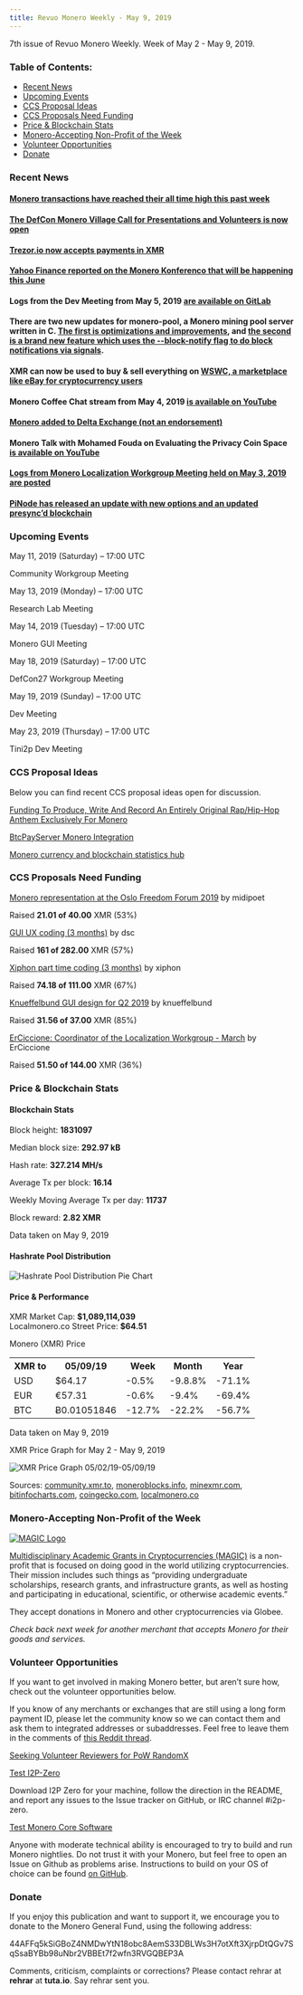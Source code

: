 ```yaml
---
title: Revuo Monero Weekly - May 9, 2019
---
```

7th issue of Revuo Monero Weekly. Week of May 2 - May 9, 2019.
<!--more-->

<h3>Table of Contents:</h3>
<ul class="contents">
    <li><a href="#news">Recent News</a></li>
    <li><a href="#events">Upcoming Events</a></li>
    <li><a href="#ideas">CCS Proposal Ideas</a></li>
    <li><a href="#proposals">CCS Proposals Need Funding</a></li>
    <li><a href="#stats">Price & Blockchain Stats</a></li>
    <li><a href="#merchant">Monero-Accepting Non-Profit of the Week</a></li>
    <li><a href="#volunteer">Volunteer Opportunities</a></li>
    <li><a href="#donate">Donate</a></li>
</ul>

<h3 id="news">Recent News</h3>

<div class="newsbyte">
    <h4><a href="https://bitinfocharts.com/comparison/monero-transactions.html" target="_blank">Monero transactions have reached their all time high this past week</a>
    </h4>
</div>

<div class="newsbyte">
    <h4><a href="https://www.reddit.com/r/Monero/comments/bl1uai/the_defcon_monero_village_call_for_presentations/" target="_blank">The DefCon Monero Village Call for Presentations and Volunteers is now open</a>
    </h4>
</div>

<div class="newsbyte">
    <h4><a href="https://twitter.com/Trezor/status/1125429283697172482" target="_blank">Trezor.io now accepts payments in XMR</a>
    </h4>
</div>

<div class="newsbyte">
    <h4><a href="https://finance.yahoo.com/news/key-conference-private-cryptocurrency-held-135100005.html" target="_blank">Yahoo Finance reported on the Monero Konferenco that will be happening this June</a>
    </h4>
</div>

<div class="newsbyte">
    <h4>Logs from the Dev Meeting from May 5, 2019 <a href="https://repo.getmonero.org/monero-project/monero-site/blob/31ee489b3a57d930b91be50c4934e6b1612756d9/_posts/2019-05-05-logs-for-the-dev-meeting-held-on-2019-05-05.md" target="_blank">are available on GitLab</a>
    </h4>
</div>

<div class="newsbyte">
    <h4>There are two new updates for monero-pool, a Monero mining pool server written in C. <a href="https://www.reddit.com/r/Monero/comments/bkokrk/update_announcement_a_monero_mining_pool_server/" target="_blank">The first is optimizations and improvements</a>, and <a href="https://www.reddit.com/r/Monero/comments/bmcmqi/announcement_moneropool_a_special_new_update/" target="_blank">the second is a brand new feature which uses the --block-notify flag to do block notifications via signals</a>.
    </h4>
</div>

<div class="newsbyte">
    <h4>XMR can now be used to buy & sell everything on <a href="https://weshopwithcrypto.com/supported-coins/" target="_blank">WSWC, a marketplace like eBay for cryptocurrency users</a>
    </h4>
</div>

<div class="newsbyte">
    <h4>Monero Coffee Chat stream from May 4, 2019 <a href="https://www.youtube.com/watch?v=jlGd_9QMwTA" target="_blank">is available on YouTube</a>
    </h4>
</div>

<div class="newsbyte">
    <h4><a href="https://www.reddit.com/r/Monero/comments/bkj6ag/monero_added_to_delta_exchange_derivative/" target="_blank">Monero added to Delta Exchange (not an endorsement)</a>
    </h4>
</div>

<div class="newsbyte">
    <h4>Monero Talk with Mohamed Fouda on Evaluating the Privacy Coin Space <a href="https://www.youtube.com/watch?v=shEygxdSqeo" target="_blank">is available on YouTube</a>
    </h4>
</div>

<div class="newsbyte">
    <h4><a href="https://www.reddit.com/r/Monero/comments/bko08i/logs_from_yesterdays_meeting_of_the_monero/" target="_blank">Logs from Monero Localization Workgroup Meeting held on May 3, 2019 are posted</a>
    </h4>
</div>

<div class="newsbyte">
    <h4><a href="https://www.pinode.co.uk/monero-plug-and-play.html" target="_blank">PiNode has released an update with new options and an updated presync’d blockchain</a>
    </h4>
</div>

<h3 id="events">Upcoming Events</h3>

<div class="event">
    <p class="date" markdown="1">May 11, 2019 (Saturday) – 17:00 UTC</p>
    <p markdown="1">Community Workgroup Meeting</p>
</div>

<div class="event">
    <p class="date" markdown="1">May 13, 2019 (Monday) – 17:00 UTC</p>
    <p markdown="1">Research Lab Meeting</p>
</div>

<div class="event">
    <p class="date" markdown="1">May 14, 2019 (Tuesday) – 17:00 UTC</p>
    <p markdown="1">Monero GUI Meeting</p>
</div>

<div class="event">
    <p class="date">May 18, 2019 (Saturday) – 17:00 UTC</p>
    <p>DefCon27 Workgroup Meeting</p>
</div>

<div class="event">
    <p class="date" markdown="1">May 19, 2019 (Sunday) – 17:00 UTC</p>
    <p markdown="1">Dev Meeting</p>
</div>

<div class="event">
    <p class="date" markdown="1">May 23, 2019 (Thursday) – 17:00 UTC</p>
    <p markdown="1">Tini2p Dev Meeting</p>
</div>

<h3 id="ideas">CCS Proposal Ideas</h3>

<p>Below you can find recent CCS proposal ideas open for discussion.</p>

<div class="proposal">
<p><a href="https://repo.getmonero.org/monero-project/ccs-proposals/merge_requests/65" target="_blank">Funding To Produce, Write And Record An Entirely Original Rap/Hip-Hop Anthem Exclusively For Monero</a></p>
</div>

<div class="proposal">
<p><a href="https://repo.getmonero.org/monero-project/ccs-proposals/merge_requests/63" target="_blank">BtcPayServer Monero Integration</a></p>
</div>

<div class="proposal">
<p><a href="https://repo.getmonero.org/monero-project/ccs-proposals/merge_requests/58" target="_blank">Monero currency and blockchain statistics hub</a></p>
</div>

<h3 id="proposals">CCS Proposals Need Funding</h3>

<div class="proposal">
    <p><a href="https://ccs.getmonero.org/proposals/midipoet-represent_Monero_at_the_Oslo_Freedom_Forum_2019.html" target="_blank">Monero representation at the Oslo Freedom Forum 2019</a>  by midipoet</p>
    <p>Raised <b>21.01 of 40.00</b> XMR (53%)</p>
</div>

<div class="proposal">
    <p><a href="https://ccs.getmonero.org/proposals/dsc-2019-q2.html" target="_blank">GUI UX coding (3 months)</a> by dsc</p>
    <p>Raised <b>161 of 282.00</b> XMR (57%)</p>
</div>

<div class="proposal">
    <p><a href="https://ccs.getmonero.org/proposals/xiphon-part-time.html" target="_blank">Xiphon part time coding (3 months)</a> by xiphon</p>
    <p>Raised <b>74.18 of 111.00</b> XMR (67%)</p>
</div>

<div class="proposal">
    <p><a href="https://ccs.getmonero.org/proposals/knueffelbund-gui-design-for-q2-2019.html" target="_blank">Knueffelbund GUI design for Q2 2019</a> by knueffelbund</p>
    <p>Raised <b>31.56 of 37.00</b> XMR (85%)</p>
</div>

<div class="proposal">
    <p><a href="https://ccs.getmonero.org/proposals/ErCiccione-localizations.html" target="_blank">ErCiccione: Coordinator of the Localization Workgroup - March</a> by ErCiccione</p>
    <p>Raised <b>51.50 of 144.00</b> XMR (36%)</p>
</div>

<h3 id="stats">Price & Blockchain Stats</h3>

<h4 class="stat">Blockchain Stats</h4>

<div class="bcstats">
    <p>Block height: <b>1831097</b></p>
    <p>Median block size: <b>292.97 kB</b></p>
    <p>Hash rate: <b>327.214 MH/s</b></p>
    <p>Average Tx per block: <b>16.14</b></p>
    <p>Weekly Moving Average Tx per day: <b>11737</b></p>
    <p>Block reward: <b>2.82 XMR</b></p>
</div>
<p class="note">Data taken on May 9, 2019</p>

<h4 class="stat">Hashrate Pool Distribution</h4>
<p><img src="/img/hashrate-pool-distribution-0509.png" alt="Hashrate Pool Distribution Pie Chart"/></p>

<h4 class="stat">Price & Performance</h4>

<div class="price-intro">XMR Market Cap:  <b>$1,089,114,039</b><br>Localmonero.co Street Price: <b>$64.51</b></div>

<p class="table-title">Monero (XMR) Price</p>
<table class="price-table">
  <tr class="row1">
    <th>XMR to</th>
    <th>05/09/19</th>
    <th>Week</th>
    <th>Month</th>
    <th>Year</th>
  </tr>
  <tr>
    <td data-th="XMR to">USD</td>
    <td data-th="05/09/19">$64.17</td>
    <td data-th="Week" class="red">-0.5%</td>
    <td data-th="Month" class="red">-9.8.8%</td>
    <td data-th="Year" class="red">-71.1%</td>
  </tr>
  <tr class="row3">
    <td data-th="XMR to">EUR</td>
    <td data-th="05/09/19">€57.31</td>
    <td data-th="Week" class="red">-0.6%</td>
    <td data-th="Month" class="red">-9.4%</td>
    <td data-th="Year" class="red">-69.4%</td>
  </tr>
  <tr>
    <td data-th="XMR to">BTC</td>
    <td data-th="05/09/19">Ƀ0.01051846</td>
    <td data-th="Week" class="red">-12.7%</td>
    <td data-th="Month" class="red">-22.2%</td>
    <td data-th="Year" class="red">-56.7%</td>
  </tr>
</table>
<p class="note">Data taken on May 9, 2019</p>

<p class="table-title">XMR Price Graph for May 2 - May 9, 2019</p>

![XMR Price Graph 05/02/19-05/09/19](/img/weekly-chart-0509.png "XMR Price Graph 05/02/19-05/09/19") 

Sources: <a href="https://community.xmr.to/explorer/mainnet/" target="_blank">community.xmr.to</a>, <a href="https://moneroblocks.info/stats/transaction-stats" target="_blank">moneroblocks.info</a>, <a href="https://minexmr.com/pools.html" target="_blank">minexmr.com</a>, <a href="https://bitinfocharts.com/monero/" target="_blank">bitinfocharts.com</a>, <a href="https://www.coingecko.com/" target="_blank">coingecko.com</a>, <a href="https://localmonero.co/" target="_blank">localmonero.co</a>

<h3 id="merchant">Monero-Accepting Non-Profit of the Week</h3>

<a href="https://magicgrants.org" target="_blank"><img src="/img/magic-logo.png" alt="MAGIC Logo" class="merchant-img" id="magic"></a>

<a href="https://magicgrants.org" target="_blank">Multidisciplinary Academic Grants in Cryptocurrencies (MAGIC)</a> is a non-profit that is focused on doing good in the world utilizing cryptocurrencies. Their mission includes such things as “providing undergraduate scholarships, research grants, and infrastructure grants, as well as hosting and participating in educational, scientific, or otherwise academic events.”

They accept donations in Monero and other cryptocurrencies via Globee.

<i>Check back next week for another merchant that accepts Monero for their goods and services.</i>

<h3 id="volunteer">Volunteer Opportunities</h3>

<p>If you want to get involved in making Monero better, but aren’t sure how, check out the volunteer opportunities below.</p>

<div class="newsbyte">
    <p>If you know of any merchants or exchanges that are still using a long form payment ID, please let the community know so we can contact them and ask them to integrated addresses or subaddresses. Feel free to leave them in the comments of <a href="https://reddit.com/r/Monero/comments/bib6zq/list_of_services_using_long_payment_ids_a_call/" target="_blank">this Reddit thread</a>.</p>
</div>

<div class="newsbyte">
    <p><a href="https://www.reddit.com/r/Monero/comments/b5fe5j/psa_seeking_volunteer_reviewers_for_pow_randomx/" target="_blank">Seeking Volunteer Reviewers for PoW RandomX</a></p>
</div>

<div class="newsbyte">
    <p class="date"><a href="https://github.com/i2p-zero/i2p-zero/releases" target="_blank">Test I2P-Zero</a></p>
    <p>Download I2P Zero for your machine, follow the direction in the README, and report any issues to the Issue tracker on GitHub, or IRC channel #i2p-zero.</p>
</div>

<div class="newsbyte">
    <p class="date"><a href="https://github.com/monero-project/monero" target="_blank">Test Monero Core Software</a></p>
    <p>Anyone with moderate technical ability is encouraged to try to build and run Monero nightlies. Do not trust it with your Monero, but feel free to open an Issue on Github as problems arise. Instructions to build on your OS of choice can be found <a href="https://github.com/monero-project/monero#compiling-monero-from-source" target="_blank">on GitHub</a>. </p>
</div>

<h3 id="donate">Donate</h3>

<p markdown="1">If you enjoy this publication and want to support it, we encourage you to donate to the Monero General Fund, using the following address:</p>

<p class="address" markdown="1">44AFFq5kSiGBoZ4NMDwYtN18obc8AemS33DBLWs3H7otXft3XjrpDtQGv7SqSsaBYBb98uNbr2VBBEt7f2wfn3RVGQBEP3A</p>

<!--p><a href="monero:44AFFq5kSiGBoZ4NMDwYtN18obc8AemS33DBLWs3H7otXft3XjrpDtQGv7SqSsaBYBb98uNbr2VBBEt7f2wfn3RVGQBEP3A" class="qr"><img src="/img/donate-monero.png"></a></p-->

Comments, criticism, complaints or corrections? Please contact rehrar at **rehrar** at **tuta.io**. Say rehrar sent you.